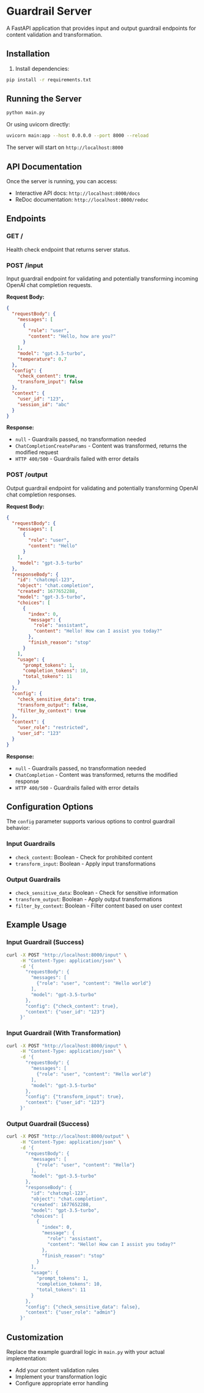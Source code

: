 # Guardrail Server

A FastAPI application that provides input and output guardrail endpoints for content validation and transformation.

## Installation

1. Install dependencies:
```bash
pip install -r requirements.txt
```

## Running the Server

```bash
python main.py
```

Or using uvicorn directly:
```bash
uvicorn main:app --host 0.0.0.0 --port 8000 --reload
```

The server will start on `http://localhost:8000`

## API Documentation

Once the server is running, you can access:
- Interactive API docs: `http://localhost:8000/docs`
- ReDoc documentation: `http://localhost:8000/redoc`

## Endpoints

### GET /
Health check endpoint that returns server status.

### POST /input
Input guardrail endpoint for validating and potentially transforming incoming OpenAI chat completion requests.

**Request Body:**
```json
{
  "requestBody": {
    "messages": [
      {
        "role": "user",
        "content": "Hello, how are you?"
      }
    ],
    "model": "gpt-3.5-turbo",
    "temperature": 0.7
  },
  "config": {
    "check_content": true,
    "transform_input": false
  },
  "context": {
    "user_id": "123",
    "session_id": "abc"
  }
}
```

**Response:**
- `null` - Guardrails passed, no transformation needed
- `ChatCompletionCreateParams` - Content was transformed, returns the modified request
- `HTTP 400/500` - Guardrails failed with error details

### POST /output
Output guardrail endpoint for validating and potentially transforming OpenAI chat completion responses.

**Request Body:**
```json
{
  "requestBody": {
    "messages": [
      {
        "role": "user",
        "content": "Hello"
      }
    ],
    "model": "gpt-3.5-turbo"
  },
  "responseBody": {
    "id": "chatcmpl-123",
    "object": "chat.completion",
    "created": 1677652288,
    "model": "gpt-3.5-turbo",
    "choices": [
      {
        "index": 0,
        "message": {
          "role": "assistant",
          "content": "Hello! How can I assist you today?"
        },
        "finish_reason": "stop"
      }
    ],
    "usage": {
      "prompt_tokens": 1,
      "completion_tokens": 10,
      "total_tokens": 11
    }
  },
  "config": {
    "check_sensitive_data": true,
    "transform_output": false,
    "filter_by_context": true
  },
  "context": {
    "user_role": "restricted",
    "user_id": "123"
  }
}
```

**Response:**
- `null` - Guardrails passed, no transformation needed
- `ChatCompletion` - Content was transformed, returns the modified response
- `HTTP 400/500` - Guardrails failed with error details

## Configuration Options

The `config` parameter supports various options to control guardrail behavior:

### Input Guardrails
- `check_content`: Boolean - Check for prohibited content
- `transform_input`: Boolean - Apply input transformations

### Output Guardrails
- `check_sensitive_data`: Boolean - Check for sensitive information
- `transform_output`: Boolean - Apply output transformations
- `filter_by_context`: Boolean - Filter content based on user context

## Example Usage

### Input Guardrail (Success)
```bash
curl -X POST "http://localhost:8000/input" \
     -H "Content-Type: application/json" \
     -d '{
       "requestBody": {
         "messages": [
           {"role": "user", "content": "Hello world"}
         ],
         "model": "gpt-3.5-turbo"
       },
       "config": {"check_content": true},
       "context": {"user_id": "123"}
     }'
```

### Input Guardrail (With Transformation)
```bash
curl -X POST "http://localhost:8000/input" \
     -H "Content-Type: application/json" \
     -d '{
       "requestBody": {
         "messages": [
           {"role": "user", "content": "Hello world"}
         ],
         "model": "gpt-3.5-turbo"
       },
       "config": {"transform_input": true},
       "context": {"user_id": "123"}
     }'
```

### Output Guardrail (Success)
```bash
curl -X POST "http://localhost:8000/output" \
     -H "Content-Type: application/json" \
     -d '{
       "requestBody": {
         "messages": [
           {"role": "user", "content": "Hello"}
         ],
         "model": "gpt-3.5-turbo"
       },
       "responseBody": {
         "id": "chatcmpl-123",
         "object": "chat.completion",
         "created": 1677652288,
         "model": "gpt-3.5-turbo",
         "choices": [
           {
             "index": 0,
             "message": {
               "role": "assistant",
               "content": "Hello! How can I assist you today?"
             },
             "finish_reason": "stop"
           }
         ],
         "usage": {
           "prompt_tokens": 1,
           "completion_tokens": 10,
           "total_tokens": 11
         }
       },
       "config": {"check_sensitive_data": false},
       "context": {"user_role": "admin"}
     }'
```

## Customization

Replace the example guardrail logic in `main.py` with your actual implementation:
- Add your content validation rules
- Implement your transformation logic
- Configure appropriate error handling 